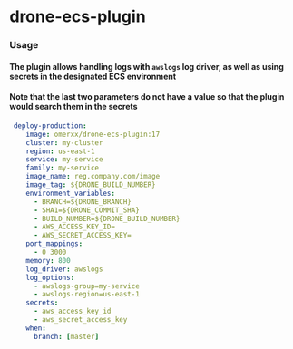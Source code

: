 # drone-ecs-plugin

### Usage

#### The plugin allows handling logs with `awslogs` log driver, as well as using secrets in the designated ECS environment
#### Note that the last two parameters do not have a value so that the plugin would search them in the secrets

```yaml
 deploy-production:
    image: omerxx/drone-ecs-plugin:17
    cluster: my-cluster
    region: us-east-1
    service: my-service
    family: my-service
    image_name: reg.company.com/image
    image_tag: ${DRONE_BUILD_NUMBER}
    environment_variables:
      - BRANCH=${DRONE_BRANCH}
      - SHA1=${DRONE_COMMIT_SHA}
      - BUILD_NUMBER=${DRONE_BUILD_NUMBER}
      - AWS_ACCESS_KEY_ID=
      - AWS_SECRET_ACCESS_KEY=
    port_mappings:
      - 0 3000
    memory: 800
    log_driver: awslogs
    log_options:
      - awslogs-group=my-service
      - awslogs-region=us-east-1
    secrets:
      - aws_access_key_id
      - aws_secret_access_key
    when:
      branch: [master]
```

